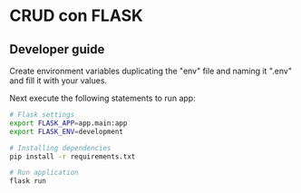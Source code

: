 # CRUD con FLASK

## Developer guide

Create environment variables duplicating the "env" file and naming it ".env" and fill it with your values.

Next execute the following statements to run app:

~~~bash
# Flask settings
export FLASK_APP=app.main:app
export FLASK_ENV=development

# Installing dependencies
pip install -r requirements.txt

# Run application
flask run
~~~
